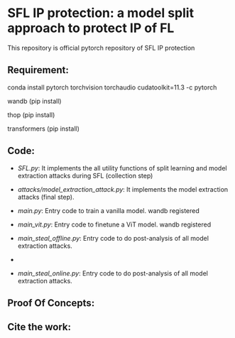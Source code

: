 # SFL IP protection: a model split approach to protect IP of FL
This repository is official pytorch repository of SFL IP protection

## Requirement:

conda install pytorch torchvision torchaudio cudatoolkit=11.3 -c pytorch

wandb (pip install)

thop (pip install)

transformers (pip install)

## Code:

* *SFL.py*: It implements the all utility functions of split learning and model extraction attacks during SFL (collection step)
  
* *attacks/model_extraction_attack.py*: It implements the model extraction attacks (final step).

* *main.py*: Entry code to train a vanilla model. wandb registered

* *main_vit.py*: Entry code to finetune a ViT model. wandb registered

* *main_steal_offline.py*: Entry code to do post-analysis of all model extraction attacks.
* 
* *main_steal_online.py*: Entry code to do post-analysis of all model extraction attacks.

## Proof Of Concepts:



## Cite the work:
